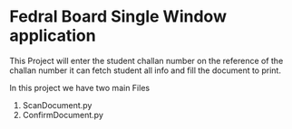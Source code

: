 # Fedral Board Single Window application 
This Project will enter the student challan number on the reference of the challan number it can fetch student all info and fill the document to print.

In this project we have two main Files 

1. ScanDocument.py
2. ConfirmDocument.py
